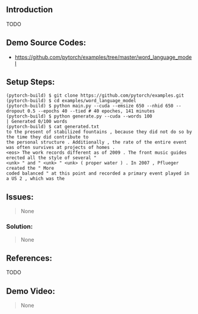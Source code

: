 ## Introduction
TODO
## Demo Source Codes:
* https://github.com/pytorch/examples/tree/master/word_language_model

## Setup Steps:
```
(pytorch-build) $ git clone https://github.com/pytorch/examples.git
(pytorch-build) $ cd examples/word_language_model
(pytorch-build) $ python main.py --cuda --emsize 650 --nhid 650 --dropout 0.5 --epochs 40 --tied # 40 epoches, 141 minutes
(pytorch-build) $ python generate.py --cuda --words 100
| Generated 0/100 words
(pytorch-build) $ cat generated.txt
to the present of stabilized fountains , because they did not do so by the time they did contribute to
the personal structure . Additionally , the rate of the entire event was often survives at projects of homes .
<eos> The work records different as of 2009 . The front music guides erected all the style of several "
<unk> " and " <unk> " <unk> ( proper water ) . In 2007 , Pflueger created the " More
coded balanced " at this point and recorded a primary event played in a US 2 , which was the
```

## Issues:
> None

### Solution:
> None

## References:
TODO

## Demo Video:
> None

